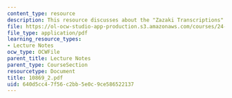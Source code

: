 ```yaml
---
content_type: resource
description: This resource discusses about the "Zazaki Transcriptions".
file: https://ol-ocw-studio-app-production.s3.amazonaws.com/courses/24-942-grammar-of-a-less-familiar-language-spring-2003/640d5cc47f56c2bb5e0c9ce586522137_10869_2.pdf
file_type: application/pdf
learning_resource_types:
- Lecture Notes
ocw_type: OCWFile
parent_title: Lecture Notes
parent_type: CourseSection
resourcetype: Document
title: 10869_2.pdf
uid: 640d5cc4-7f56-c2bb-5e0c-9ce586522137
---
```

